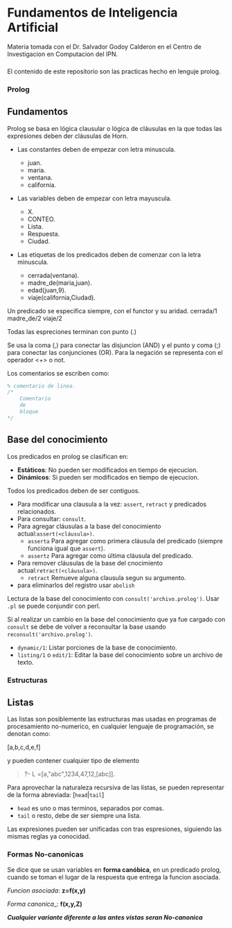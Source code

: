 # Fundamentos de Inteligencia Artificial

Materia tomada con el Dr. Salvador Godoy Calderon en el Centro de Investigacion en Computacion del IPN.

### 

El contenido de este repositorio son las practicas hecho en lenguje prolog.


### Prolog

## Fundamentos

Prolog se basa en lógica clausular o lógica de cláusulas en la que todas las expresiones deben der cláusulas de Horn.

- Las constantes deben de empezar con letra minuscula.
    - juan.
    - maria.
    - ventana.
    - california.

- Las variables deben de empezar con letra mayuscula.
    - X.
    - CONTEO.
    - Lista.
    - Respuesta.
    - Ciudad.
- Las etiquetas de los predicados deben de comenzar con la letra minuscula.
    - cerrada(ventana).
    - madre_de(maria,juan).
    - edad(juan,9).
    - viaje(california,Ciudad).

Un predicado se especifica siempre, con el functor y su aridad.
    cerrada/1   madre_de/2  viaje/2

Todas las espreciones terminan con punto (.)


Se usa la coma (,) para conectar las disjuncion (AND) y el punto y coma (;) para conectar las conjunciones (OR).
Para la negación se representa con el operador <\+> o not.

Los comentarios se escriben como:

```prolog
% comentario de linea.
/*
    Comentario 
    de 
    bloque
*/

```


## Base del conocimiento

Los predicados en prolog se clasifican en:
- __Estáticos__: No pueden ser modificados en tiempo de ejecucion.
- __Dinámicos__: Si pueden ser modificados en tiempo de ejecucion.

Todos los predicados deben de ser contiguos.


- Para modificar una clausula a la vez: `assert`, `retract` y predicados relacionados.
- Para consultar: `consult`.
- Para agregar cláusulas a la base del conocimiento actual:`assert(<cláusula>)`.
    - `asserta` Para agregar como primera cláusula del predicado (siempre funciona igual que `assert`).
    - `assertz` Para agregar como última cláusula del predicado.
- Para remover cláusulas de la base del cnocimiento actual:`retract(<cláusula>)`.
    - `retract` Remueve alguna clausula segun su argumento.
- para eliminarlos del registro usar `abolish`

Lectura de la base del conocimiento con `consult('archivo.prolog')`.
Usar `.pl` se puede conjundir con perl.

Si al realizar un cambio en la base del conocimiento que ya fue cargado con `consult` se debe de volver a reconsultar la base usando `reconsult('archivo.prolog')`.

- `dynamic/1`: Listar porciones de la base de conocimiento.
- `listing/1` o `edit/1`: Editar la base del conocimiento sobre un archivo de texto.


### Estructuras

## Listas

Las listas son posiblemente las estructuras mas usadas en programas de procesamiento no-numerico, en cualquier lenguaje de programación, se denotan como:

[a,b,c,d,e,f]

y pueden contener cualquier tipo de elemento
>?- L =[a,"abc",1234,47,12,[abc]].

Para aprovechar la naturaleza recursiva de las listas, se pueden representar de la forma abreviada:
[`head`|`tail`]

- `head` es uno o mas terminos, separados por comas.
- `tail` o resto, debe de ser siempre una lista.

Las expresiones pueden ser unificadas con tras espresiones, siguiendo las mismas reglas ya conocidad.

### Formas No-canonicas

Se dice que se usan variables en __forma canóbica__, en un predicado prolog, cuando se toman el lugar de la respuesta que entrega la funcion asociada.

_Funcion asociada_: __z=f(x,y)__

_Forma canonica__: __f(x,y,Z)__

***Cualquier variante diferente a las antes vistas seran No-canonica***